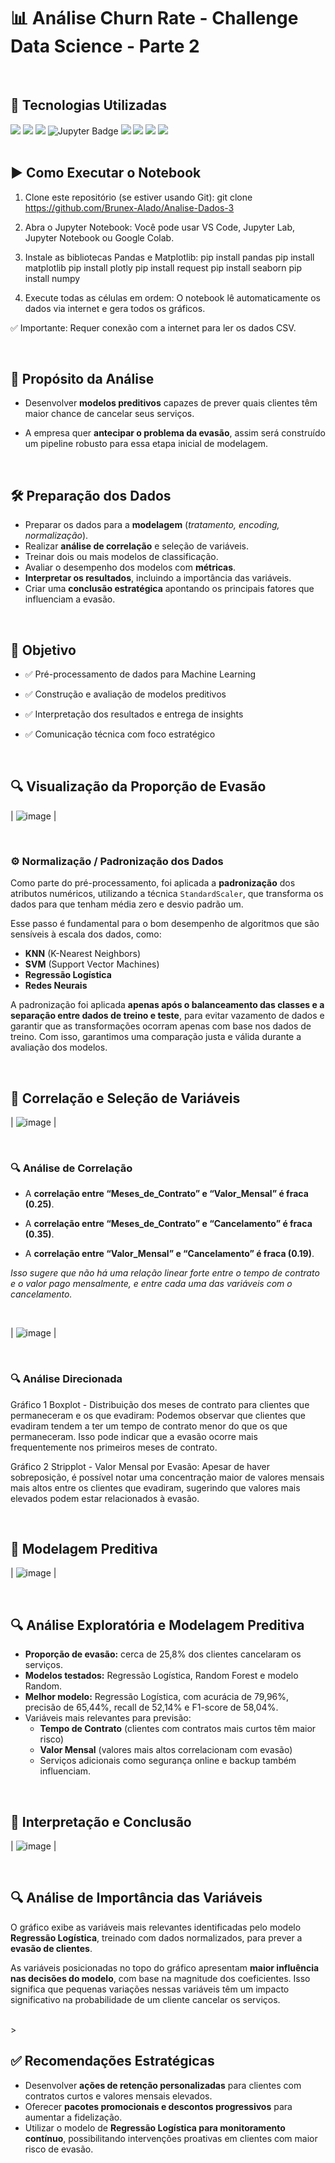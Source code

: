 # 📊 Análise Churn Rate - Challenge Data Science - Parte 2

<br>

## 🚀 Tecnologias Utilizadas
<div>
  <img src="https://img.shields.io/badge/Python-3776AB?style=for-the-badge&logo=python&logoColor=white">
  <img src="https://img.shields.io/badge/Pandas-150458?style=for-the-badge&logo=pandas&logoColor=white">
  <img src="https://img.shields.io/badge/Matplotlib-11557C?style=for-the-badge&logo=matplotlib&logoColor=white">
  <img src="https://img.shields.io/badge/Jupyter-FA8C00?style=for-the-badge&logo=Jupyter&logoColor=white" alt="Jupyter Badge">
  <img src="https://img.shields.io/badge/NumPy-013243?style=for-the-badge&logo=numpy&logoColor=white">
  <img src="https://img.shields.io/badge/Requests-478778?style=for-the-badge&logo=requests&logoColor=white">
  <img src="https://img.shields.io/badge/Seaborn-1f77b4?style=for-the-badge&logo=seaborn&logoColor=white">
  <img src="https://img.shields.io/badge/Plotly-FF6600?style=for-the-badge&logo=plotly&logoColor=white">
</div>

<br>

## ▶️ Como Executar o Notebook

1. Clone este repositório (se estiver usando Git):
git clone https://github.com/Brunex-Alado/Analise-Dados-3

2.  Abra o Jupyter Notebook:
Você pode usar VS Code, Jupyter Lab, Jupyter Notebook ou Google Colab.

3. Instale as bibliotecas Pandas e Matplotlib:
pip install pandas
pip install matplotlib
pip install plotly
pip install request
pip install seaborn
pip install numpy

4. Execute todas as células em ordem:
O notebook lê automaticamente os dados via internet e gera todos os gráficos.

✅ Importante: Requer conexão com a internet para ler os dados CSV.

<br>

## 📝 Propósito da Análise

- Desenvolver **modelos preditivos** capazes de prever quais clientes têm maior chance de cancelar seus serviços.

- A empresa quer **antecipar o problema da evasão**, assim será construído um pipeline robusto para essa etapa inicial de modelagem.

<br>

## 🛠️ Preparação dos Dados

- Preparar os dados para a **modelagem** (*tratamento, encoding, normalização*).
- Realizar **análise de correlação** e seleção de variáveis.
- Treinar dois ou mais modelos de classificação.
- Avaliar o desempenho dos modelos com **métricas**.
- **Interpretar os resultados**, incluindo a importância das variáveis.
- Criar uma **conclusão estratégica** apontando os principais fatores que influenciam a evasão.
  
<br>  

## 🎯 Objetivo

- ✅ Pré-processamento de dados para Machine Learning

- ✅ Construção e avaliação de modelos preditivos

- ✅ Interpretação dos resultados e entrega de insights

- ✅ Comunicação técnica com foco estratégico

<br/>

## 🔍 Visualização da Proporção de Evasão

| ![image](https://raw.githubusercontent.com/Brunex-Alado/Analise-Dados-3/refs/heads/main/img/distribuicao_evasao_cliente.png) | 

<br/>

### ⚙️ **Normalização / Padronização dos Dados**

Como parte do pré-processamento, foi aplicada a **padronização** dos atributos numéricos, utilizando a técnica `StandardScaler`, que transforma os dados para que tenham média zero e desvio padrão um.

Esse passo é fundamental para o bom desempenho de algoritmos que são sensíveis à escala dos dados, como:

- **KNN** (K-Nearest Neighbors)
- **SVM** (Support Vector Machines)
- **Regressão Logística**
- **Redes Neurais**

A padronização foi aplicada **apenas após o balanceamento das classes e a separação entre dados de treino e teste**, para evitar vazamento de dados e garantir que as transformações ocorram apenas com base nos dados de treino. Com isso, garantimos uma comparação justa e válida durante a avaliação dos modelos.

<br>

## 🧠 Correlação e Seleção de Variáveis

| ![image](https://raw.githubusercontent.com/Brunex-Alado/Analise-Dados-3/refs/heads/main/img/matriz_correlacao_variaveis_numericas.png) | 

<br/>

### 🔍 **Análise de Correlação**

- A **correlação entre “Meses_de_Contrato” e “Valor_Mensal”  é fraca (0.25)**.

- A **correlação entre “Meses_de_Contrato” e “Cancelamento”  é fraca (0.35)**.

- A **correlação entre “Valor_Mensal” e “Cancelamento”  é fraca (0.19)**.

*Isso sugere que não há uma relação linear forte entre o tempo de contrato e o valor pago mensalmente, e entre cada uma das variáveis com o cancelamento.*

<br/>

| ![image](https://raw.githubusercontent.com/Brunex-Alado/Analise-Dados-3/refs/heads/main/img/analise_direcionada.png) | 

<br/>

### 🔍 **Análise Direcionada**

Gráfico 1 Boxplot - Distribuição dos meses de contrato para clientes que permaneceram e os que evadiram: Podemos observar que clientes que evadiram tendem a ter um tempo de contrato menor do que os que permaneceram. Isso pode indicar que a evasão ocorre mais frequentemente nos primeiros meses de contrato.

Gráfico 2 Stripplot - Valor Mensal por Evasão: Apesar de haver sobreposição, é possível notar uma concentração maior de valores mensais mais altos entre os clientes que evadiram, sugerindo que valores mais elevados podem estar relacionados à evasão.

<br/>

## 🤖 Modelagem Preditiva

| ![image](https://raw.githubusercontent.com/Brunex-Alado/Analise-Dados-3/refs/heads/main/img/comparativo_desempenho_modelos.png) | 

<br/>

## 🔍 Análise Exploratória e Modelagem Preditiva

- **Proporção de evasão:** cerca de 25,8% dos clientes cancelaram os serviços.
- **Modelos testados:** Regressão Logística, Random Forest e modelo Random.
- **Melhor modelo:** Regressão Logística, com acurácia de 79,96%, precisão de 65,44%, recall de 52,14% e F1-score de 58,04%.
- Variáveis mais relevantes para previsão:
  - **Tempo de Contrato** (clientes com contratos mais curtos têm maior risco)
  - **Valor Mensal** (valores mais altos correlacionam com evasão)
  - Serviços adicionais como segurança online e backup também influenciam.

<br/>

## 🚀 Interpretação e Conclusão

| ![image](https://raw.githubusercontent.com/Brunex-Alado/Analise-Dados-3/refs/heads/main/img/importancia_variaveis.png) | 

<br/>

## 🔍 Análise de Importância das Variáveis

O gráfico exibe as variáveis mais relevantes identificadas pelo modelo **Regressão Logística**, treinado com dados normalizados, para prever a **evasão de clientes**.

As variáveis posicionadas no topo do gráfico apresentam **maior influência nas decisões do modelo**, com base na magnitude dos coeficientes. Isso significa que pequenas variações nessas variáveis têm um impacto significativo na probabilidade de um cliente cancelar os serviços.

<br/>>

## ✅ Recomendações Estratégicas

- Desenvolver **ações de retenção personalizadas** para clientes com contratos curtos e valores mensais elevados.
- Oferecer **pacotes promocionais e descontos progressivos** para aumentar a fidelização.
- Utilizar o modelo de **Regressão Logística para monitoramento contínuo**, possibilitando intervenções proativas em clientes com maior risco de evasão.

<br/>